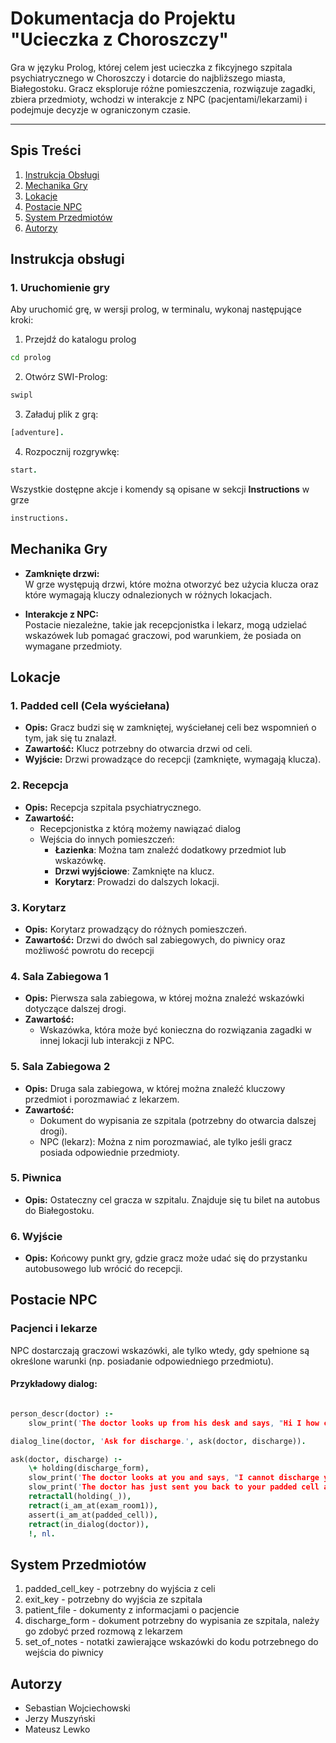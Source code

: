 # Dokumentacja do Projektu "Ucieczka z Choroszczy"

Gra w języku Prolog, której celem jest ucieczka z fikcyjnego szpitala psychiatrycznego w Choroszczy i dotarcie do najbliższego miasta, Białegostoku. Gracz eksploruje różne pomieszczenia, rozwiązuje zagadki, zbiera przedmioty, wchodzi w interakcje z NPC (pacjentami/lekarzami) i podejmuje decyzje w ograniczonym czasie.

---

## Spis Treści
1. [Instrukcja Obsługi](#instrukcja-obsługi)
1. [Mechanika Gry](#mechanika-gry)  
2. [Lokacje](#lokacje)  
3. [Postacie NPC](#postacie-npc)  
4. [System Przedmiotów](#system-przedmiotów)  
5. [Autorzy](#autorzy) 

## Instrukcja obsługi


### 1. Uruchomienie gry
Aby uruchomić grę, w wersji prolog, w terminalu, wykonaj następujące kroki:
1. Przejdź do katalogu prolog
```bash
cd prolog
```
2. Otwórz SWI-Prolog:
```bash
swipl
```
3. Załaduj plik z grą:
```prolog
[adventure].
```
4. Rozpocznij rozgrywkę:
```prolog
start.
```
Wszystkie dostępne akcje i komendy są opisane w sekcji **Instructions** w grze
```prolog
instructions.
```
## Mechanika Gry

- **Zamknięte drzwi:**  
  W grze występują drzwi, które można otworzyć bez użycia klucza oraz które wymagają kluczy odnalezionych w różnych lokacjach.

- **Interakcje z NPC:**  
  Postacie niezależne, takie jak recepcjonistka i lekarz, mogą udzielać wskazówek lub pomagać graczowi, pod warunkiem, że posiada on wymagane przedmioty.


## Lokacje

### 1. Padded cell (Cela wyściełana)
- **Opis:** Gracz budzi się w zamkniętej, wyściełanej celi bez wspomnień o tym, jak się tu znalazł.  
- **Zawartość:** Klucz potrzebny do otwarcia drzwi od celi.  
- **Wyjście:** Drzwi prowadzące do recepcji (zamknięte, wymagają klucza). 

### 2. Recepcja  
- **Opis:** Recepcja szpitala psychiatrycznego.  
- **Zawartość:**
  - Recepcjonistka z którą możemy nawiązać dialog
  - Wejścia do innych pomieszczeń:  
    - **Łazienka**: Można tam znaleźć dodatkowy przedmiot lub wskazówkę.  
    - **Drzwi wyjściowe**: Zamknięte na klucz.
    - **Korytarz**: Prowadzi do dalszych lokacji.  

### 3. Korytarz  
- **Opis:** Korytarz prowadzący do różnych pomieszczeń.  
- **Zawartość:** Drzwi do dwóch sal zabiegowych, do piwnicy oraz możliwość powrotu do recepcji

### 4. Sala Zabiegowa 1  
- **Opis:** Pierwsza sala zabiegowa, w której można znaleźć wskazówki dotyczące dalszej drogi.  
- **Zawartość:**  
  - Wskazówka, która może być konieczna do rozwiązania zagadki w innej lokacji lub interakcji z NPC.  

### 5. Sala Zabiegowa 2  
- **Opis:** Druga sala zabiegowa, w której można znaleźć kluczowy przedmiot i porozmawiać z lekarzem.  
- **Zawartość:**  
  - Dokument do wypisania ze szpitala (potrzebny do otwarcia dalszej drogi).  
  - NPC (lekarz): Można z nim porozmawiać, ale tylko jeśli gracz posiada odpowiednie przedmioty.

### 5. Piwnica  
- **Opis:** Ostateczny cel gracza w szpitalu. Znajduje się tu bilet na autobus do Białegostoku.  

### 6. Wyjście  
- **Opis:** Końcowy punkt gry, gdzie gracz może udać się do przystanku autobusowego lub wrócić do recepcji.


## Postacie NPC

### Pacjenci i lekarze  
NPC dostarczają graczowi wskazówki, ale tylko wtedy, gdy spełnione są określone warunki (np. posiadanie odpowiedniego przedmiotu).  

#### Przykładowy dialog:
```prolog

person_descr(doctor) :-
    slow_print('The doctor looks up from his desk and says, "Hi I how can I help you"'), nl.

dialog_line(doctor, 'Ask for discharge.', ask(doctor, discharge)).

ask(doctor, discharge) :-
    \+ holding(discharge_form),
    slow_print('The doctor looks at you and says, "I cannot discharge you until you have the proper paperwork. Please find your discharge form."'), nl,
    slow_print('The doctor has just sent you back to your padded cell and collected all of your belongings.'), nl,
    retractall(holding(_)),
    retract(i_am_at(exam_room1)),
    assert(i_am_at(padded_cell)),
    retract(in_dialog(doctor)),
    !, nl.
```

## System Przedmiotów

1. padded_cell_key - potrzebny do wyjścia z celi
2. exit_key - potrzebny do wyjścia ze szpitala
3. patient_file - dokumenty z informacjami o pacjencie
4. discharge_form - dokument potrzebny do wypisania ze szpitala, należy go zdobyć przed rozmową z lekarzem
5. set_of_notes - notatki zawierające wskazówki do kodu potrzebnego do wejścia do piwnicy


## Autorzy
- Sebastian Wojciechowski
- Jerzy Muszyński 
- Mateusz Lewko
